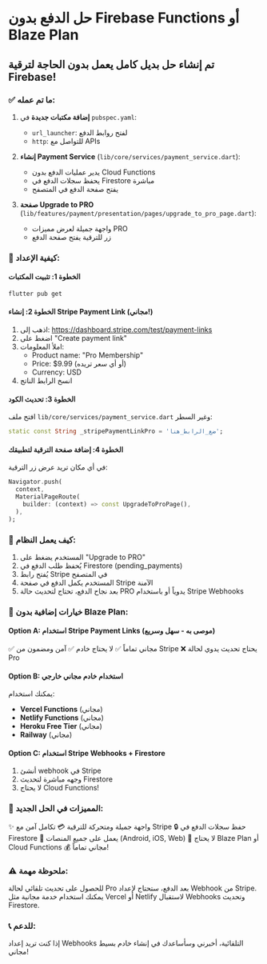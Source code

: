 # حل الدفع بدون Firebase Functions أو Blaze Plan

## تم إنشاء حل بديل كامل يعمل بدون الحاجة لترقية Firebase!

### ✅ ما تم عمله:

1. **إضافة مكتبات جديدة** في `pubspec.yaml`:
   - `url_launcher`: لفتح روابط الدفع
   - `http`: للتواصل مع APIs

2. **إنشاء Payment Service** (`lib/core/services/payment_service.dart`):
   - يدير عمليات الدفع بدون Cloud Functions
   - يحفظ سجلات الدفع في Firestore مباشرة
   - يفتح صفحة الدفع في المتصفح

3. **صفحة Upgrade to PRO** (`lib/features/payment/presentation/pages/upgrade_to_pro_page.dart`):
   - واجهة جميلة لعرض مميزات PRO
   - زر للترقية يفتح صفحة الدفع

### 🎯 كيفية الإعداد:

#### الخطوة 1: تثبيت المكتبات
```bash
flutter pub get
```

#### الخطوة 2: إنشاء Stripe Payment Link (مجاني!)
1. اذهب إلى: https://dashboard.stripe.com/test/payment-links
2. اضغط على "Create payment link"
3. املأ المعلومات:
   - Product name: "Pro Membership"
   - Price: $9.99 (أو أي سعر تريده)
   - Currency: USD
4. انسخ الرابط الناتج

#### الخطوة 3: تحديث الكود
افتح ملف `lib/core/services/payment_service.dart` وغير السطر:
```dart
static const String _stripePaymentLinkPro = 'ضع_الرابط_هنا';
```

#### الخطوة 4: إضافة صفحة الترقية لتطبيقك
في أي مكان تريد عرض زر الترقية:
```dart
Navigator.push(
  context,
  MaterialPageRoute(
    builder: (context) => const UpgradeToProPage(),
  ),
);
```

### 🔄 كيف يعمل النظام:

1. المستخدم يضغط على "Upgrade to PRO"
2. يُحفظ طلب الدفع في Firestore (pending_payments)
3. يُفتح رابط Stripe في المتصفح
4. المستخدم يكمل الدفع في صفحة Stripe الآمنة
5. بعد نجاح الدفع، تحتاج لتحديث حالة PRO يدوياً أو باستخدام Stripe Webhooks

### 📌 خيارات إضافية بدون Blaze Plan:

#### Option A: استخدام Stripe Payment Links (موصى به - سهل وسريع)
✅ مجاني تماماً
✅ لا يحتاج خادم
✅ آمن ومضمون من Stripe
❌ يحتاج تحديث يدوي لحالة Pro

#### Option B: استخدام خادم مجاني خارجي
يمكنك استخدام:
- **Vercel Functions** (مجاني)
- **Netlify Functions** (مجاني)
- **Heroku Free Tier** (مجاني)
- **Railway** (مجاني)

#### Option C: استخدام Stripe Webhooks + Firestore
1. أنشئ webhook في Stripe
2. وجهه مباشرة لتحديث Firestore
3. لا يحتاج Cloud Functions!

### 🎨 المميزات في الحل الجديد:

✨ واجهة جميلة ومتحركة للترقية
💳 تكامل آمن مع Stripe
🔒 حفظ سجلات الدفع في Firestore
📱 يعمل على جميع المنصات (Android, iOS, Web)
🚀 لا يحتاج Blaze Plan أو Cloud Functions
💰 مجاني تماماً!

### ⚠️ ملحوظة مهمة:

للحصول على تحديث تلقائي لحالة Pro بعد الدفع، ستحتاج لإعداد Webhook من Stripe.
يمكنك استخدام خدمة مجانية مثل Vercel أو Netlify لاستقبال Webhooks وتحديث Firestore.

### 📞 للدعم:
إذا كنت تريد إعداد Webhooks التلقائية، أخبرني وسأساعدك في إنشاء خادم بسيط مجاني!

